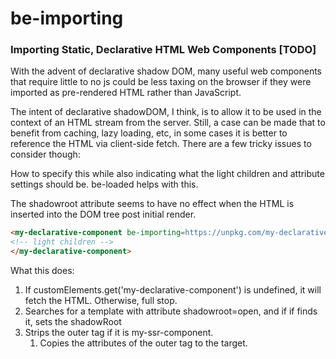 # be-importing

### Importing Static, Declarative HTML Web Components [TODO]

With the advent of declarative shadow DOM, many useful web components that require little to no js could be less taxing on the browser if they were imported as pre-rendered HTML rather than JavaScript.

The intent of declarative shadowDOM, I think, is to allow it to be used in the context of an HTML stream from the server.  Still, a case can be made that to benefit from caching, lazy loading, etc, in some cases it is better to reference the HTML via client-side fetch.  There are a few tricky issues to consider though:

How to specify this while also indicating what the light children and attribute settings should be.  be-loaded helps with this.

The shadowroot attribute seems to have no effect when the HTML is inserted into the DOM tree post initial render.  


```html
<my-declarative-component be-importing=https://unpkg.com/my-declarative-component/my-declarative-component.html>
<!-- light children -->
</my-declarative-component>
```

What this does:

1.  If customElements.get('my-declarative-component') is undefined, it will fetch the HTML.  Otherwise, full stop.
2.  Searches for a template with attribute shadowroot=open, and if if finds it, sets the shadowRoot
3.  Strips the outer tag if it is my-ssr-component.
      1.  Copies the attributes of the outer tag to the target.